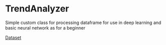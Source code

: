 
# TrendAnalyzer

Simple custom class for processing dataframe for use in deep learning and basic neural network as for a beginner

[Dataset](https://www.kaggle.com/datasets/shubh0799/churn-modelling)